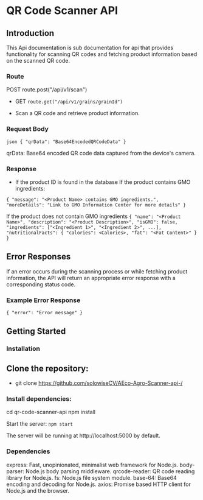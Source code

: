 

# QR Code Scanner API

## Introduction 
This Api documentation is sub documentation for api that provides functionality for scanning QR codes and fetching product information based on the scanned QR code.



### Route
POST route.post("/api/v1/scan")

- GET `route.get("/api/v1/grains/grainId")`

- Scan a QR code and retrieve product information.

### Request Body

`json
{
  "qrData": "Base64EncodedQRCodeData"
} `

qrData: Base64 encoded QR code data captured from the device's camera.

 ### Response
 - If the product ID is found in the database
  If the product contains GMO ingredients:

`{
  "message": "<Product Name> contains GMO ingredients.",
  "moreDetails": "Link to GMO Information Center for more details"
}`

If the product does not contain GMO ingredients
 `{
  "name": "<Product Name>",
  "description": "<Product Description>",
  "isGMO": false,
  "ingredients": ["<Ingredient 1>", "<Ingredient 2>", ...],
  "nutritionalFacts": {
    "calories": <Calories>,
    "fat": "<Fat Content>"
  }
}`

## Error Responses

If an error occurs during the scanning process or while fetching product information, the API will return an appropriate error response with a corresponding status code.

### Example Error Response
`{
  "error": "Error message"
}`



## Getting Started

### Installation

## Clone the repository: 
- git clone https://github.com/solowiseCV/AEco-Agro-Scanner-api-/

### Install dependencies:

cd qr-code-scanner-api
npm install

Start the server:
  `npm start`

 The server will be running at http://localhost:5000 by default.

 ### Dependencies

  express: Fast, unopinionated, minimalist web framework for Node.js.
  body-parser: Node.js body parsing middleware.
  qrcode-reader: QR code reading library for Node.js.
  fs: Node.js file system module.
  base-64: Base64 encoding and decoding for Node.js.
  axios: Promise based HTTP client for Node.js and the browser.

